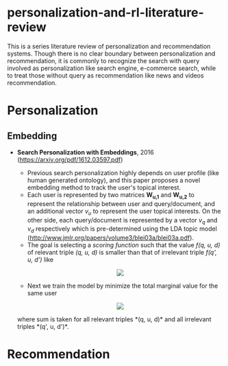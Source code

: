 # personalization-and-rl-literature-review
This is a series literature review of personalization and recommendation systems. Though there is no clear boundary between personalization and recommendation, it is commonly to recognize the search with query involved as personalization like search engine, e-commerce search, while to treat those without query as recommendation like news and videos recommendation.

# Personalization

## Embedding
- **Search Personalization with Embeddings**, 2016 (https://arxiv.org/pdf/1612.03597.pdf)
   - Previous search personalization highly depends on user profile (like human generated ontology), and this paper proposes a novel embedding method to track the user's topical interest.
   - Each user is represented by two matrices **W<sub>u,1</sub>** and **W<sub>u,2</sub>** to represent the relationship between user and query/document, and an additional vector *v<sub>u</sub>* to represent the user topical interests. On the other side, each query/document is represented by a vector *v<sub>q</sub>* and *v<sub>d</sub>* respectively which is pre-determined using the LDA topic model (http://www.jmlr.org/papers/volume3/blei03a/blei03a.pdf).
   - The goal is selecting a *scoring function* such that the value *f(q, u, d)* of relevant triple *(q, u, d)* is smaller than that of irrelevant triple *f(q', u, d')* like 
   <p align="center">
   <img src="https://render.githubusercontent.com/render/math?math=f(q, u, d) = ||W_{u,1}v_{q} %2B v_{u}  %2B W_{u,2}v_{d}||_{l_2}">
   </p>
   
   - Next we train the model by minimize the total marginal value for the same user 
   <p align="center">
   <img src="https://render.githubusercontent.com/render/math?math=\sum{max(0, \gamma %2B f(q, u, d) - f(q', u, d'))}">
   </p> where sum is taken for all relevant triples *(q, u, d)* and all irrelevant triples *(q', u, d')*.

# Recommendation

